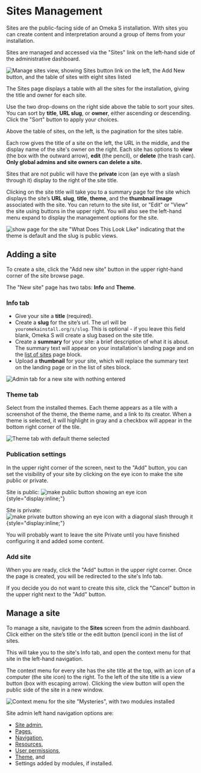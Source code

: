 #  Sites Management

Sites are the public-facing side of an Omeka S installation. With sites you can create content and interpretation around a group of items from your installation. 

Sites are managed and accessed via the "Sites" link on the left-hand side of the administrative dashboard. 

![Manage sites view, showing Sites button link on the left, the Add New button, and the table of sites with eight sites listed](../sites/sitesfiles/sites_admin.png)

The Sites page displays a table with all the sites for the installation, giving the title and owner for each site. 

Use the two drop-downs on the right side above the table to sort your sites. You can sort by **title**, **URL slug**, or **owner**, either ascending or descending. Click the "Sort" button to apply your choices. 

Above the table of sites, on the left, is the pagination for the sites table.

Each row gives the title of a site on the left, the URL in the middle, and the display name of the site's owner on the right. Each site has options to **view** (the box with the outward arrow), **edit** (the pencil), or **delete** (the trash can). **Only global admins and site owners can delete a site.**

Sites that are not public will have the **private** icon (an eye with a slash through it) display to the right of the site title. 

Clicking on the site title will take you to a summary page for the site which displays the site’s **URL slug**, **title**, **theme**, and the **thumbnail image** associated with the site. You can return to the site list, or "Edit" or "View" the site using buttons in the upper right. You will also see the left-hand menu expand to display the management options for the site.

![show page for the site "What Does This Look Like" indicating that the theme is default and the slug is public views.](../sites/sitesfiles/sites_quickshow.png)

## Adding a site
To create a site, click the "Add new site" button in the upper right-hand corner of the site browse page.

The "New site" page has two tabs: **Info** and **Theme**.

### Info tab

* Give your site a **title** (required).
* Create a **slug** for the site’s url. The url will be `youromekainstall.org/s/slug`. This is optional - if you leave this field blank, Omeka S will create a slug based on the site title.
* Create a **summary** for your site: a brief description of what it is about.  The summary text will appear on your installation's landing page and on the [list of sites](site_pages.md#list-of-sites) page block.
* Upload a **thumbnail** for your site, which will replace the summary text on the landing page or in the list of sites block.

![Admin tab for a new site with nothing entered](../sites/sitesfiles/sitesadd_admin.png)

### Theme tab
Select from the installed themes. Each theme appears as a tile with a screenshot of the theme, the theme name, and a link to its creator. When a theme is selected, it will highlight in gray and a checkbox will appear in the bottom right corner of the tile.

![Theme tab with default theme selected](../sites/sitesfiles/sitesadd_theme.png)

### Publication settings
In the upper right corner of the screen, next to the "Add" button, you can set the visibility of your site by clicking on the eye icon to make the site public or private.

Site is public: ![make public button showing an eye icon](../content/contentfiles/item_public.png){style="display:inline;"}

Site is private: ![make private button showing an eye icon with a diagonal slash through it](../content/contentfiles/item_private.png){style="display:inline;"}

You will probably want to leave the site Private until you have finished configuring it and added some content.

### Add site
When you are ready, click the "Add" button in the upper right corner. Once the page is created, you will be redirected to the site's Info tab. 

If you decide you do not want to create this site, click the "Cancel" button in the upper right next to the "Add" button.

## Manage a site
To manage a site, navigate to the **Sites** screen from the admin dashboard. Click either on the site’s title or the edit button (pencil icon) in the list of sites. 

This will take you to the site's Info tab, and open the context menu for that site in the left-hand navigation. 

The context menu for every site has the site title at the top, with an icon of a computer (the site icon) to the right. To the left of the site title is a view button (box with escaping arrow). Clicking the view button will open the public side of the site in a new window.

![Context menu for the site "Mysteries", with two modules installed](../sites/sitesfiles/sites_menu.png)

Site admin left hand navigation options are: 

- [Site admin](../sites/site_settings.md),
- [Pages](../sites/site_pages.md), 
- [Navigation](../sites/site_navigation.md), 
- [Resources](../sites/site_resources.md),
- [User permissions](../sites/site_users.md),
- [Theme](../sites/site_theme.md), and
- Settings added by modules, if installed.
